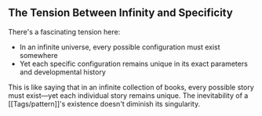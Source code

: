 ## The Tension Between Infinity and Specificity

There's a fascinating tension here:

- In an infinite universe, every possible configuration must exist somewhere
- Yet each specific configuration remains unique in its exact parameters and developmental history

This is like saying that in an infinite collection of books, every possible story must exist—yet each individual story remains unique. The inevitability of a [[Tags/pattern]]'s existence doesn't diminish its singularity.
